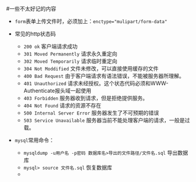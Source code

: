 #一些不太好记的内容

- `form`表单上传文件时，必须加上：`enctype="mulipart/form-data"`
- 常见的http状态码 
	+ `200 ok` 客户端请求成功
	+ `301 Moved Permanently` 请求永久重定向
	+ `302 Moved Temporarily` 请求临时重定向
	+ `304 Not Moddified` 文件未修改，可以直接使用缓存的文件
	+ `400 Bad Request` 由于客户端请求有语法错误，不能被服务器所理解。
	+ `401 Unauthorized` 请求未经授权。这个状态代码必须和WWW-Authenticate报头域一起使用
	+ `403 Forbidden` 服务器收到请求，但是拒绝提供服务。
	+ `404 Not Found` 请求的资源不存在
	+ `500 Internal Server Error` 服务器发生了不可预期的错误
	+ `503 Service Unavailable` 服务器当前不能处理客户端的请求，一般是过载。

- `mysql`常用命令：
	+ `mysqldump -u用户名 -p密码 数据库名>导出的文件路径/文件名.sql` 导出数据库
	+ `mysql> source 文件名.sql`             恢复数据库
	+ 
